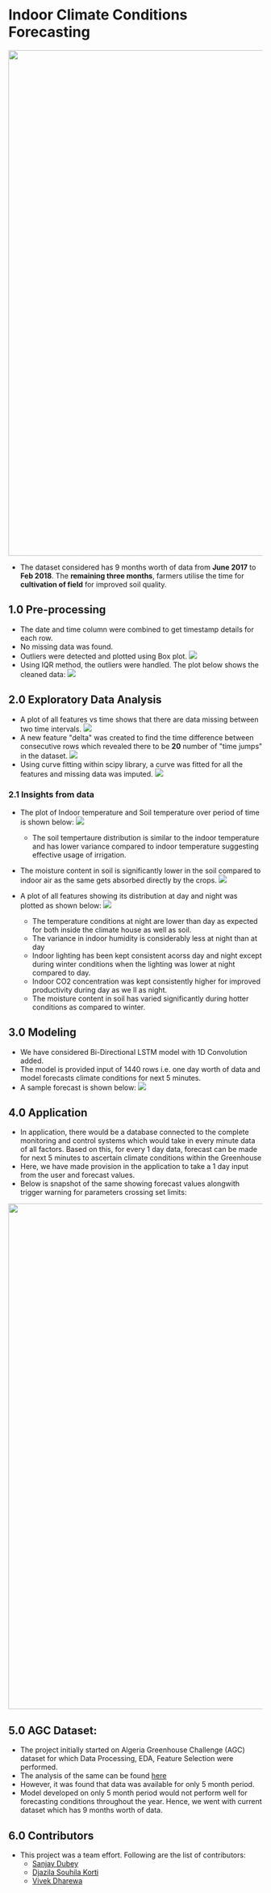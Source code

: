 # Indoor Climate Conditions Forecasting

<p align="center">
  <img width="1000" src="https://github.com/sanjayd89/Algeria_GreenHouse/blob/main/Sub%20Project%201%20-%20Indoor%20Climate%20Condition/images/climate-basics.jpg"
</p>

- The dataset considered has 9 months worth of data from **June 2017** to **Feb 2018**. The **remaining three months**, farmers utilise the time for **cultivation of field** for improved soil quality.

## 1.0 Pre-processing
- The date and time column were combined to get timestamp details for each row.
- No missing data was found.
- Outliers were detected and plotted using Box plot.
![](https://github.com/sanjayd89/Algeria_GreenHouse/blob/main/Sub%20Project%201%20-%20Indoor%20Climate%20Condition/images/outlier.png)
- Using IQR method, the outliers were handled. The plot below shows the cleaned data:
![](https://github.com/sanjayd89/Algeria_GreenHouse/blob/main/Sub%20Project%201%20-%20Indoor%20Climate%20Condition/images/cleaned%20data.png)

## 2.0 Exploratory Data Analysis
- A plot of all features vs time shows that there are data missing between two time intervals.
![](https://github.com/sanjayd89/Algeria_GreenHouse/blob/main/Sub%20Project%201%20-%20Indoor%20Climate%20Condition/images/time%20vs%20feature%20showing%20missing%20dates.png)
- A new feature "delta" was created to find the time difference between consecutive rows which revealed there to be **20** number of "time jumps" in the dataset.
![](https://github.com/sanjayd89/Algeria_GreenHouse/blob/main/Sub%20Project%201%20-%20Indoor%20Climate%20Condition/images/delta%20timestamps.png)
- Using curve fitting within scipy library, a curve was fitted for all the features and missing data was imputed.
![](https://github.com/sanjayd89/Algeria_GreenHouse/blob/main/Sub%20Project%201%20-%20Indoor%20Climate%20Condition/images/curve%20fitting.png)

### 2.1 Insights from data
- The plot of Indoor temperature and Soil temperature over period of time is shown below:
![](https://github.com/sanjayd89/Algeria_GreenHouse/blob/main/Sub%20Project%201%20-%20Indoor%20Climate%20Condition/images/indoor%20temp%20vs%20soil%20temp.png)
	- The soil tempertaure distribution is similar to the indoor temperature and has lower variance compared to indoor temperature suggesting effective usage of irrigation.
- The moisture content in soil is significantly lower in the soil compared to indoor air as the same gets absorbed directly by the crops.
![](https://github.com/sanjayd89/Algeria_GreenHouse/blob/main/Sub%20Project%201%20-%20Indoor%20Climate%20Condition/images/RH%20vs%20soil%20moisture.png)

- A plot of all features showing its distribution at day and night was plotted as shown below:
![](https://github.com/sanjayd89/Algeria_GreenHouse/blob/main/Sub%20Project%201%20-%20Indoor%20Climate%20Condition/images/day%20night%20performance.png)
	- The temperature conditions at night are lower than day as expected for both inside the climate house as well as soil.
	- The variance in indoor humidity is considerably less at night than at day
	- Indoor lighting has been kept consistent acorss day and night except during winter conditions when the lighting was lower at night compared to day.
	- Indoor CO2 concentration was kept consistently higher for improved productivity during day as we ll as night.
	- The moisture content in soil has varied significantly during hotter conditions as compared to winter.

## 3.0 Modeling
- We have considered Bi-Directional LSTM model with 1D Convolution added.
- The model is provided input of 1440 rows i.e. one day worth of data and model forecasts climate conditions for next 5 minutes.
- A sample forecast is shown below:
![](https://github.com/sanjayd89/Algeria_GreenHouse/blob/main/Sub%20Project%201%20-%20Indoor%20Climate%20Condition/images/prediction.png)

## 4.0 Application
- In application, there would be a database connected to the complete monitoring and control systems which would take in every minute data of all factors. Based on this, for every 1 day data, forecast can be made for next 5 minutes to ascertain climate conditions within the Greenhouse
- Here, we have made provision in the application to take a 1 day input from the user and forecast values.
- Below is snapshot of the same showing forecast values alongwith trigger warning for parameters crossing set limits:
<p align="center">
  <img width="1000" src="https://github.com/sanjayd89/Algeria_GreenHouse/blob/main/Sub%20Project%201%20-%20Indoor%20Climate%20Condition/images/streamlit_app.jpg"
</p>

## 5.0 AGC Dataset:
- The project initially started on Algeria Greenhouse Challenge (AGC) dataset for which Data Processing, EDA, Feature Selection were performed.
- The analysis of the same can be found [here](https://github.com/sanjayd89/Algeria_GreenHouse/tree/main/Sub%20Project%201%20-%20Indoor%20Climate%20Condition/AGC%20Dataset)
- However, it was found that data was available for only 5 month period. 
- Model developed on only 5 month period would not perform well for forecasting conditions throughout the year. Hence, we went with current dataset which has 9 months worth of data.
	
## 6.0 Contributors
- This project was a team effort. Following are the list of contributors:
	- [Sanjay Dubey](https://github.com/sanjayd89)
	- [Djazila Souhila Korti](https://github.com/souhila98)
	- [Vivek Dharewa](https://github.com/Vice777)

